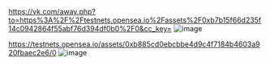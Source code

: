 https://vk.com/away.php?to=https%3A%2F%2Ftestnets.opensea.io%2Fassets%2F0xb7b15f66d235f14c0942864f55abf76d394df0b0%2F0&cc_key=
![image](https://user-images.githubusercontent.com/55970327/158013332-e0a3e406-0ad6-4eba-b834-2283eec49090.png)

https://testnets.opensea.io/assets/0xb885cd0ebcbbe4d9c4f7184b4603a920fbaec2e6/0
![image](https://user-images.githubusercontent.com/55970327/158013472-f563e8c2-56cf-4b4b-8c26-814a615d10c3.png)
